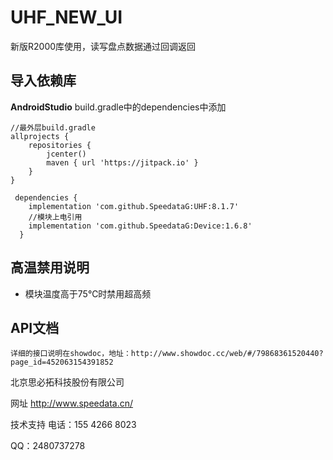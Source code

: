 # UHF_NEW_UI
新版R2000库使用，读写盘点数据通过回调返回

##  导入依赖库
**AndroidStudio** build.gradle中的dependencies中添加

```
//最外层build.gradle
allprojects {
    repositories {
        jcenter()
        maven { url 'https://jitpack.io' }
    }
}
```
```
 dependencies {
    implementation 'com.github.SpeedataG:UHF:8.1.7'
    //模块上电引用
    implementation 'com.github.SpeedataG:Device:1.6.8'
  }
```
## 高温禁用说明
* 模块温度高于75℃时禁用超高频

  
## API文档

	详细的接口说明在showdoc，地址：http://www.showdoc.cc/web/#/79868361520440?page_id=452063154391852

北京思必拓科技股份有限公司

网址 http://www.speedata.cn/

技术支持 电话：155 4266 8023

QQ：2480737278
